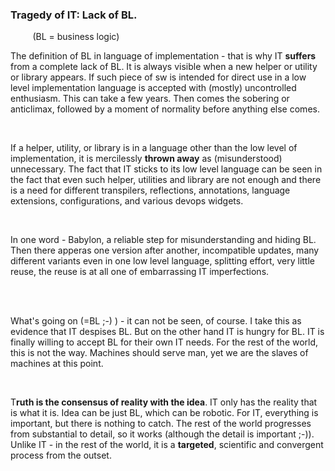 ﻿<h3 ><strong>Tragedy of IT: Lack of BL. </strong></h3>&nbsp;&nbsp;&nbsp;&nbsp;&nbsp;&nbsp;&nbsp;&nbsp;&nbsp;(BL = business logic)

<p >The definition of BL in language of implementation - 
that is why IT <strong>suffers</strong> from a complete lack of BL. It is always visible when a 
new helper or utility or library appears. If such piece of sw is intended for 
direct use in a low level implementation language is accepted with (mostly) 
uncontrolled enthusiasm. This can take a few years. Then comes the sobering or 
anticlimax, followed by a moment of normality before anything else comes. <o:p></o:p>
</p>
<br />
<p >If a helper, utility, or library is in a language other 
than the low level of implementation, it is mercilessly <strong>thrown away</strong> as 
(misunderstood) unnecessary. The 
fact that IT sticks to its low level language can be seen in the fact that even 
such helper, utilities and library are not enough and there is a need for 
different transpilers, reflections, annotations, language extensions, 
configurations, and various devops widgets.<o:p></o:p></p>
<br />
<p >In one word - Babylon, a reliable step for misunderstanding 
and hiding BL. Then there apperas one version after another, incompatible 
updates, many different variants even in one low level language, splitting 
effort, very little reuse, the reuse is at all one of embarrassing IT 
imperfections.<o:p></o:p></p>
<br />
<br />
<p >What's going on (=BL ;-) ) - it can not be seen, of course. 
I take this as evidence that IT despises BL. But on the other hand IT is hungry 
for BL. IT is finally willing to accept BL for their own IT needs. For the rest 
of the world, this is not the way. Machines should serve man, yet we are the 
slaves of machines at this point.<o:p></o:p></p>
<br />
<p>T<strong>ruth is the consensus of reality 
	with the idea</strong>. IT only has the reality that is what it is. Idea can be just 
	BL, which can be robotic. For IT, everything is important, but there is 
	nothing to catch. The rest of the world progresses from substantial to 
	detail, so it works (although the detail is important ;-)). Unlike IT - in the rest of the world, it is a 
<strong>targeted</strong>, scientific 
	and convergent process from the outset.</p>
</p>

